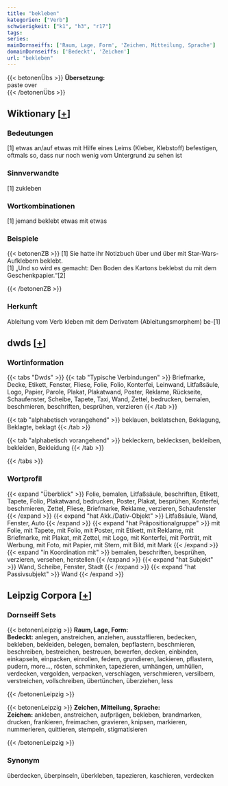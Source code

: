```yaml
---
title: "bekleben"
kategorien: ["Verb"]
schwierigkeit: ["k1", "h3", "r17"]
tags:
series:
mainDornseiffs: ['Raum, Lage, Form', 'Zeichen, Mitteilung, Sprache']
domainDornseiffs: ['Bedeckt', 'Zeichen']
url: "bekleben"
---
```


{{< betonenÜbs >}}
**Übersetzung:**  
paste over  
{{< /betonenÜbs >}}

## Wiktionary [[+](https://de.wiktionary.org/wiki/bekleben)]

### Bedeutungen
[1] etwas an/auf etwas mit Hilfe eines Leims (Kleber, Klebstoff) befestigen, oftmals so, dass nur noch wenig vom Untergrund zu sehen ist  

### Sinnverwandte
[1] zukleben  

### Wortkombinationen
[1] jemand beklebt etwas mit etwas  

### Beispiele
{{< betonenZB >}}
[1] Sie hatte ihr Notizbuch über und über mit Star-Wars-Aufklebern beklebt.  
[1] „Und so wird es gemacht: Den Boden des Kartons beklebst du mit dem Geschenkpapier.“[2]  

{{< /betonenZB >}}
### Herkunft
Ableitung vom Verb kleben mit dem Derivatem (Ableitungsmorphem) be-[1]  



## dwds [[+](https://www.dwds.de/wb/bekleben)]

### Wortinformation
{{< tabs "Dwds" >}}
{{< tab "Typische Verbindungen" >}}
Briefmarke, Decke, Etikett, Fenster, Fliese, Folie, Folio, Konterfei, Leinwand, Litfaßsäule, Logo, Papier, Parole, Plakat, Plakatwand, Poster, Reklame, Rückseite, Schaufenster, Scheibe, Tapete, Taxi, Wand, Zettel, bedrucken, bemalen, beschmieren, beschriften, besprühen, verzieren
{{< /tab >}}

{{< tab "alphabetisch vorangehend" >}}
beklauen, beklatschen, Beklagung, Beklagte, beklagt
{{< /tab >}}

{{< tab "alphabetisch vorangehend" >}}
bekleckern, beklecksen, bekleiben, bekleiden, Bekleidung
{{< /tab >}}

{{< /tabs >}}

### Wortprofil
{{< expand "Überblick" >}} Folie, bemalen, Litfaßsäule, beschriften, Etikett, Tapete, Folio, Plakatwand, bedrucken, Poster, Plakat, besprühen, Konterfei, beschmieren, Zettel, Fliese, Briefmarke, Reklame, verzieren, Schaufenster {{< /expand >}}
{{< expand "hat Akk./Dativ-Objekt" >}} Litfaßsäule, Wand, Fenster, Auto {{< /expand >}}
{{< expand "hat Präpositionalgruppe" >}} mit Folie, mit Tapete, mit Folio, mit Poster, mit Etikett, mit Reklame, mit Briefmarke, mit Plakat, mit Zettel, mit Logo, mit Konterfei, mit Porträt, mit Werbung, mit Foto, mit Papier, mit Stern, mit Bild, mit Mark {{< /expand >}}
{{< expand "in Koordination mit" >}} bemalen, beschriften, besprühen, verzieren, versehen, herstellen {{< /expand >}}
{{< expand "hat Subjekt" >}} Wand, Scheibe, Fenster, Stadt {{< /expand >}}
{{< expand "hat Passivsubjekt" >}} Wand {{< /expand >}}

## Leipzig Corpora [[+](https://corpora.uni-leipzig.de/en/res?word=bekleben&corpusId=deu_newscrawl-public_2018)]

### Dornseiff Sets
{{< betonenLeipzig >}}
**Raum, Lage, Form:**  
**Bedeckt:** anlegen, anstreichen, anziehen, ausstaffieren, bedecken, bekleben, bekleiden, belegen, bemalen, bepflastern, beschmieren, beschreiben, bestreichen, bestreuen, bewerfen, decken, einbinden, einkapseln, einpacken, einrollen, federn, grundieren, lackieren, pflastern, pudern, more..., rösten, schminken, tapezieren, umhängen, umhüllen, verdecken, vergolden, verpacken, verschlagen, verschmieren, versilbern, verstreichen, vollschreiben, übertünchen, überziehen, less  

{{< /betonenLeipzig >}}


{{< betonenLeipzig >}}
**Zeichen, Mitteilung, Sprache:**  
**Zeichen:** ankleben, anstreichen, aufprägen, bekleben, brandmarken, drucken, frankieren, freimachen, gravieren, knipsen, markieren, nummerieren, quittieren, stempeln, stigmatisieren  

{{< /betonenLeipzig >}}

### Synonym
überdecken, überpinseln, überkleben, tapezieren, kaschieren, verdecken

